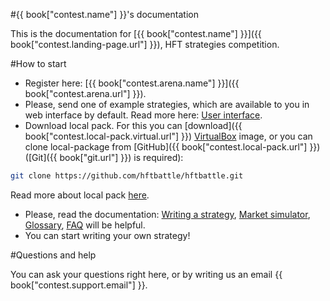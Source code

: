 #{{ book["contest.name"] }}'s documentation

This is the documentation for [{{ book["contest.name"] }}]({{ book["contest.landing-page.url"] }}), HFT strategies competition.

#How to start
- Register here: [{{ book["contest.arena.name"] }}]({{ book["contest.arena.url"] }}).
- Please, send one of example strategies, which are available to you in web interface by default. Read more here: [User interface](interface/README.md).
- Download local pack.
For this you can [download]({{ book["contest.local-pack.virtual.url"] }}) [VirtualBox]({{book["virtualbox.url"]}}) image, or you can clone local-package from [GitHub]({{ book["contest.local-pack.url"] }}) ([Git]({{ book["git.url"] }}) is required):
```bash
git clone https://github.com/hftbattle/hftbattle.git
```

Read more about local pack [here](local-pack/README.md).
- Please, read the documentation: [Writing a strategy](strategy/README.md), [Market simulator](simulator/README.md), [Glossary](terms.md), [FAQ](FAQ.md) will be helpful.
- You can start writing your own strategy!

#Questions and help

You can ask your questions right here, or by writing us an email {{ book["contest.support.email"] }}.
